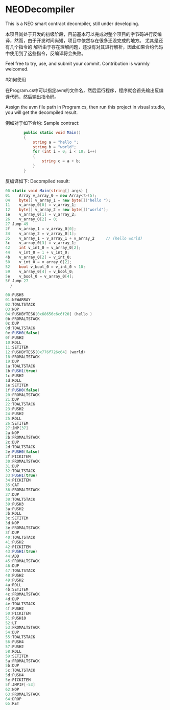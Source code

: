 # NEODecompiler
This is a NEO smart contract decompiler, still under developing.

本项目尚处于开发的初级阶段，目前基本可以完成对整个项目的字节码进行反编译，然而，由于开发时间尚短，项目中依然存在很多还没完成的地方。 尤其是还有几个指令的
解析由于存在理解问题，还没有对其进行解析，因此如果合约代码中使用到了这些指令，反编译将会失败。

Feel free to try, use, and submit your commit. Contribution is warmly welcomed.

#如何使用

在Program.cs中可以指定avm的文件名，然后运行程序，程序就会首先输出反编译代码，然后输出指令码。

Assign the avm file path in Program.cs, then run this project in visual studio, you will get the decompiled result.

例如对于如下合约:
Sample contract:

```c#
        public static void Main()
        {
            string a = "hello ";
            string b = "world";
            for (int i = 0; i < 10; i++)
            {
                string c = a + b;
            }
        }
```

反编译如下:
Decompiled result:

```C#
00 static void Main(string[] args) {
01    Array v_array_0 = new Array<?>(5);
04    byte[] v_array_1 = new byte[]("hello ");
11    v_array_0[0] = v_array_1;
12    byte[] v_array_2 = new byte[]("world");
1e    v_array_0[1] = v_array_2;
26    v_array_0[2] = 0;
27 Jump 49
2f    v_array_1 = v_array_0[0];
34    v_array_2 = v_array_0[1];
35    v_array_1 = v_array_1 + v_array_2     // (hello world)
3c    v_array_0[3] = v_array_1;
42    int v_int_0 = v_array_0[2];
44    v_int_0 = 1 + v_int_0;
4b    v_array_0[2] = v_int_0;
50    v_int_0 = v_array_0[2];
52    bool v_bool_0 = v_int_0 < 10;
59    v_array_0[4] = v_bool_0;
5e    v_bool_0 = v_array_0[4];
5f Jump 27
  }

00:PUSH5
01:NEWARRAY
02:TOALTSTACK
03:NOP
04:PUSHBYTES6[0x68656c6c6f20] (hello )
0b:FROMALTSTACK
0c:DUP
0d:TOALTSTACK
0e:PUSH0(false)
0f:PUSH2
10:ROLL
11:SETITEM
12:PUSHBYTES5[0x776f726c64] (world)
18:FROMALTSTACK
19:DUP
1a:TOALTSTACK
1b:PUSH1(true)
1c:PUSH2
1d:ROLL
1e:SETITEM
1f:PUSH0(false)
20:FROMALTSTACK
21:DUP
22:TOALTSTACK
23:PUSH2
24:PUSH2
25:ROLL
26:SETITEM
27:JMP[37]
2a:NOP
2b:FROMALTSTACK
2c:DUP
2d:TOALTSTACK
2e:PUSH0(false)
2f:PICKITEM
30:FROMALTSTACK
31:DUP
32:TOALTSTACK
33:PUSH1(true)
34:PICKITEM
35:CAT
36:FROMALTSTACK
37:DUP
38:TOALTSTACK
39:PUSH3
3a:PUSH2
3b:ROLL
3c:SETITEM
3d:NOP
3e:FROMALTSTACK
3f:DUP
40:TOALTSTACK
41:PUSH2
42:PICKITEM
43:PUSH1(true)
44:ADD
45:FROMALTSTACK
46:DUP
47:TOALTSTACK
48:PUSH2
49:PUSH2
4a:ROLL
4b:SETITEM
4c:FROMALTSTACK
4d:DUP
4e:TOALTSTACK
4f:PUSH2
50:PICKITEM
51:PUSH10
52:LT
53:FROMALTSTACK
54:DUP
55:TOALTSTACK
56:PUSH4
57:PUSH2
58:ROLL
59:SETITEM
5a:FROMALTSTACK
5b:DUP
5c:TOALTSTACK
5d:PUSH4
5e:PICKITEM
5f:JMPIF[-53]
62:NOP
63:FROMALTSTACK
64:DROP
65:RET
```
